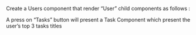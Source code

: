 Create a Users component that render “User” child components as follows :

A press on “Tasks” button will present a Task Component which present the
user’s top 3 tasks titles